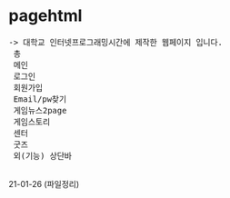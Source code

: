# pagehtml
<pre>
-> 대학교 인터넷프로그래밍시간에 제작한 웹페이지 입니다.
 총 
 메인 
 로그인 
 회원가입 
 Email/pw찾기
 게임뉴스2page 
 게임스토리
 센터
 굿즈
 외(기능) 상단바
 </pre>
21-01-26 (파일정리)
